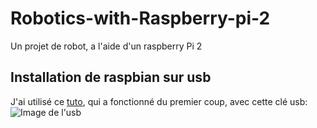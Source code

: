# Robotics-with-Raspberry-pi-2
Un projet de robot, a l'aide d'un raspberry Pi 2

## Installation de raspbian sur usb
J'ai utilisé ce [tuto](http://raspipress.com/2013/05/install-and-run-raspbian-from-a-usb-flash-drive/), qui a fonctionné du premier coup, avec cette clé usb:
![Image de l'usb](http://ecx.images-amazon.com/images/I/41hHsY5u-ZL.jpg)



